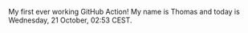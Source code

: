 My first ever working GitHub Action!
My name is Thomas and today is Wednesday, 21 October, 02:53 CEST. 
